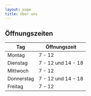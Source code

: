 ```yaml
---
layout: page
title: Über uns
---
```


## Öffnungszeiten

| Tag | Öffnungszeit |
| ------------- | ------------- |
| Montag | 7 - 12 |
| Dienstag | 7 - 12 und 14 - 18 |
| Mittwoch | 7 - 12 |
| Donnerstag | 7 - 12 und 14 - 18 |
| Freitag | 7 - 12 |

